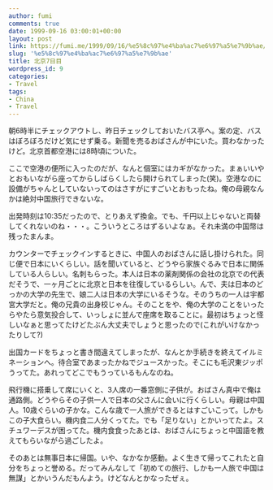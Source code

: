 ```yaml
---
author: fumi
comments: true
date: 1999-09-16 03:00:01+00:00
layout: post
link: https://fumi.me/1999/09/16/%e5%8c%97%e4%ba%ac7%e6%97%a5%e7%9b%ae/
slug: '%e5%8c%97%e4%ba%ac7%e6%97%a5%e7%9b%ae'
title: 北京7日目
wordpress_id: 9
categories:
- Travel
tags:
- China
- Travel
---
```


朝6時半にチェックアウトし、昨日チェックしておいたバス亭へ。案の定、バスはぼろぼろだけど気にせず乗る。新聞を売るおばさんが中にいた。買わなかったけど。北京首都空港には8時頃についた。




ここで空港の便所に入ったのだが、なんと個室にはカギがなかった。まぁいいやとおもいながら座ってからしばらくしたら開けられてしまった(笑)。空港なのに設備がちゃんとしていないってのはさすがにすごいとおもったね。俺の母親なんかは絶対中国旅行できないな。




出発時刻は10:35だったので、とりあえず換金。でも、千円以上じゃないと両替してくれないのね・・・。こういうところはずるいよなぁ。それ未満の中国幣は残ったまんま。




カウンターでチェックインするときに、中国人のおばさんに話し掛けられた。同じ便で日本にいくらしい。話を聞いていると、どうやら家族ぐるみで日本に関係している人らしい。名刺もらった。本人は日本の薬剤関係の会社の北京での代表だそうで、一ヶ月ごとに北京と日本を往復しているらしい。んで、夫は日本のどっかの大学の先生で、娘二人は日本の大学にいるそうな。そのうちの一人は宇都宮大学だと。俺の兄貴の出身校じゃん。そのことをや、俺の大学のことをいったらやたら意気投合して、いっしょに並んで座席を取ることに。最初はちょっと怪しいなぁと思ってたけどたぶん大丈夫でしょうと思ったので(これがいけなかったりして?)




出国カードをちょっと書き間違えてしまったが、なんとか手続きを終えてイルミネーションへ。待合室であまったかねでジュースかった。そこにも毛沢東ジッポうってた。あれってどこでもうっているもんなのね。




飛行機に搭乗して席にいくと、3人席の一番窓側に子供が。おばさん真中で俺は通路側。どうやらその子供一人で日本の父さんに会いに行くらしい。母親は中国人。10歳ぐらいの子かな。こんな歳で一人旅ができるとはすごいこって。しかもこの子大食らい。機内食二人分くってた。でも「足りない」とかいってたよ。スチュワーデスが困ってた。機内食食ったあとは、おばさんにちょっと中国語を教えてもらいながら過ごしたよ。




そのあとは無事日本に帰国。いや、なかなか感動。よく生きて帰ってこれたと自分をちょっと誉める。だってみんなして「初めての旅行、しかも一人旅で中国は無謀」とかいうんだもんよう。けどなんとかなったぜぇ。
